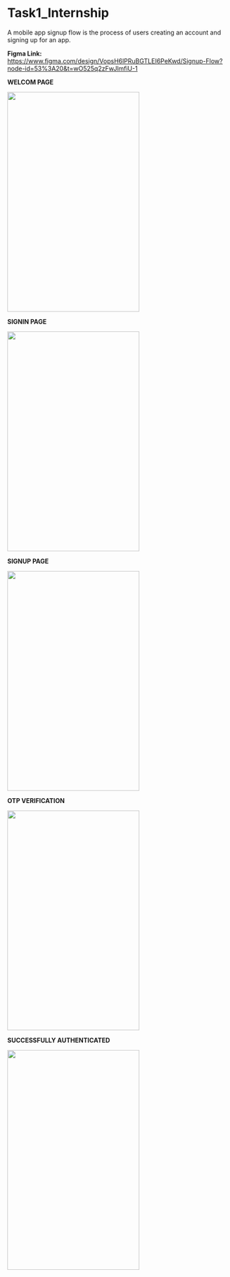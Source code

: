 # Task1_Internship

A mobile app signup flow is the process of users creating an account and signing up for an app.

**Figma Link:** https://www.figma.com/design/VopsH6lPRuBGTLEI6PeKwd/Signup-Flow?node-id=53%3A20&t=wO525q2zFwJlmfiU-1

**WELCOM PAGE**

<img src="https://github.com/rutviprajapati16/Task1_Internship/assets/97946004/bbfe9849-916b-4413-a280-ed545bd20664" height="500" width="300">

**SIGNIN PAGE**

<img src="https://github.com/rutviprajapati16/Task1_Internship/assets/97946004/d4e84170-ead6-4dc0-a163-6a66606e7d1c" height="500" width="300">

**SIGNUP PAGE**

<img src="https://github.com/rutviprajapati16/Task1_Internship/assets/97946004/a53122c1-6f80-4a19-8623-e957765c393f" height="500" width="300">

**OTP VERIFICATION**

<img src="https://github.com/rutviprajapati16/Task1_Internship/assets/97946004/96573301-a992-492b-89fe-5b2325192b89" height="500" width="300">

**SUCCESSFULLY AUTHENTICATED**

<img src="https://github.com/rutviprajapati16/Task1_Internship/assets/97946004/d76b8c70-2e1a-48f1-94fb-2f1d264c1a4c" height="500" width="300">


